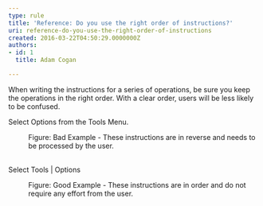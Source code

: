 ```yaml
---
type: rule
title: 'Reference: Do you use the right order of instructions?'
uri: reference-do-you-use-the-right-order-of-instructions
created: 2016-03-22T04:50:29.0000000Z
authors:
- id: 1
  title: Adam Cogan

---
```




<span class='intro'> ​​When writing the instructions for a series of operations, be sure you keep the operations in the right order. With a clear order, users will be less likely to be confused.<br> </span>

<p class="greyBox">Select Options from the Tools Menu.</p><div><dd class="ssw15-rteElement-FigureBad">Figure&#58; Bad Example - These instructions are in reverse and needs to be processed by the user.</dd><br></div><p class="greyBox">Select Tools | Options</p><dd class="ssw15-rteElement-FigureGood">Figure&#58; Good Example - These instructions&#160;are in order and do not require any effort from the user.</dd>


